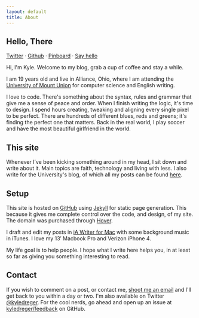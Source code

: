 ```yaml
---
layout: default
title: About
---
```


## Hello, There

[Twitter](http://twitter.com/kyledreger) &middot; [Github](http://github.com/kyledreger) &middot; [Pinboard](http://pinboard.in/u:kyledreger) &middot; [Say hello](mailto:hi@kyledreger.com?subject=hello!)

Hi, I'm Kyle. Welcome to my blog, grab a cup of coffee and stay a while. 

I am 19 years old and live in Alliance, Ohio, where I am  attending the [University of Mount Union](http://mountunion.edu) for computer science and English writing. 

I love to code. There's something about the syntax, rules and grammar that give me a sense of peace and order. When I finish writing the logic, it's time to design. I spend hours creating, tweaking and aligning every single pixel to be perfect. There are hundreds of different blues, reds and greens; it's finding the perfect one that matters. Back in the real world, I play soccer and have the most beautiful girlfriend in the world.

## This site

Whenever I’ve been kicking something around in my head, I sit down and write about it. Main topics are faith, technology and living with less. I also write for the University's blog, of which all my posts can be found [here](http://blog.mountunion.edu/blog/author/dregerkq/). 

## Setup


This site is hosted on [GitHub](http://github.com) using [Jekyll](https://github.com/mojombo/jekyll/) for static page generation. This because it gives me complete control over the code, and design, of my site. The domain was purchased through [Hover](http://hover.com). 

I draft and edit my posts in [iA Writer for Mac](http://www.iawriter.com/) with some background music in iTunes. I love my 13′ Macbook Pro and Verizon iPhone 4.

My life goal is to help people. I hope what I write here helps you, in at least so far as giving you something interesting to read.

## Contact

If you wish to comment on a post, or contact me, [shoot me an email](mailto:hi@kyledreger.com?subject=hello!) and I'll get back to you within a day or two. I'm also available on Twitter [@kyledreger](http://twitter.com/kyledreger). For the cool nerds, go ahead and open up an issue at [kyledreger/feedback](https://github.com/kyledreger/feedback/issues/new) on GitHub.